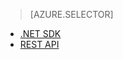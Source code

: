 > [AZURE.SELECTOR]
- [.NET SDK](../articles/media-services-dotnet-configure-asset-delivery-policy.md)
- [REST API](../articles/media-services-rest-configure-asset-delivery-policy.md)

<!--HONumber=52--> 
